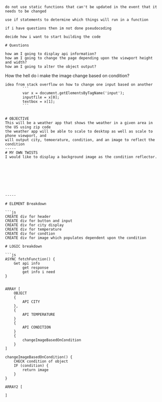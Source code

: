 ```
do not use static functions that can't be updated in the event that it needs to be changed

use if statements to determine which things will run in a function 

if i have questions then im not done pseudocoding 

decide how i want to start building the code

# Questions

how am I going to display api information?
how am I going to change the page depending upon the viewport height and width? 
how am I going to alter the object output?
```
How the hell do i make the image change based on condition?
```
idea from stack overflow on how to change one input based on another
        ```
        var x = document.getElementsByTagName('input');
        inputfile = x[0];
        textbox = x[1];
        ```
```
```

# OBJECTIVE
This will be a weather app that shows the weather in a given area in the US using zip code 
the weather app will be able to scale to desktop as well as scale to phone viewport, and 
will output city, temoerature, condition, and an image to reflect the condition 
-----
# MY OWN TWISTS
I would like to display a background image as the condition reflector.








-----

# ELEMENT Breakdown

```js
CREATE div for header 
CREATE div for button and input 
CREATE div for city display 
CREATE div for temperature 
CREATE div for condtion 
CREATE div for image which populates dependent upon the condition

# LOGIC breakdown

```js
ASYNC fetchFunction() {
    Get api info 
        get response 
        get info i need
}        


ARRAY [
    OBJECT
    {
        API CITY
    },
    {
        API TEMPERATURE
    }
    {
        API CONDITION 
    }
    {
        changeImageBasedOnCondition
    }
]

changeImageBasedOnCondition() {
    CHECK condition of object 
    IF (condition) {
        return image
    }
}

ARRAY2 [    
    
]


